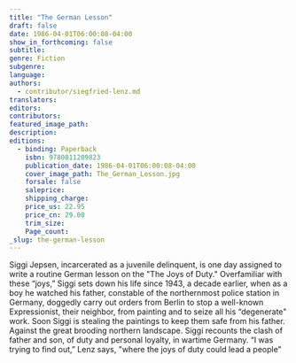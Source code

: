 ```yaml
---
title: "The German Lesson"
draft: false
date: 1986-04-01T06:00:08-04:00
show_in_forthcoming: false
subtitle:
genre: Fiction
subgenre:
language:
authors:
  - contributor/siegfried-lenz.md
translators:
editors:
contributors:
featured_image_path:
description:
editions:
  - binding: Paperback
    isbn: 9780811209823
    publication_date: 1986-04-01T06:00:08-04:00
    cover_image_path: The_German_Lesson.jpg
    forsale: false
    saleprice:
    shipping_charge:
    price_us: 22.95
    price_cn: 29.00
    trim_size:
    Page_count:
_slug: the-german-lesson
---
```


Siggi Jepsen, incarcerated as a juvenile delinquent, is one day assigned to write a routine German lesson on the "The Joys of Duty." Overfamiliar with these “joys,” Siggi sets down his life since 1943, a decade earlier, when as a boy he watched his father, constable of the northernmost police station in Germany, doggedly carry out orders from Berlin to stop a well-known Expressionist, their neighbor, from painting and to seize all his “degenerate" work. Soon Siggi is stealing the paintings to keep them safe from his father. Against the great brooding northern landscape. Siggi recounts the clash of father and son, of duty and personal loyalty, in wartime Germany. “I was trying to find out,” Lenz says, "where the joys of duty could lead a people"

